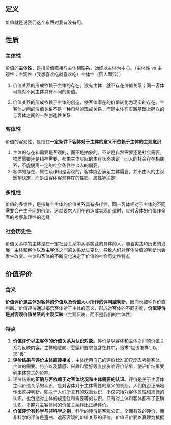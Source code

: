 ## 定义
价值就是说我们这个东西对我有没有用。

## 性质
### 主体性
价值的**主体性**，是指价值直接与主体相联系，始终以主体为中心。（主体性 vs 主观性：主观性（我想喜欢吃就喜欢吃）主体性（因人而异））
1. 价值关系的形成依赖于主体的存在。没有主体，就不存在价值关系；同一客体可能对不同主体具有不同的价值。

2. 价值关系的形成依赖于主体的创造，使客体潜在的价值转化为现实的存在。主客体之间的价值关系不是一种自然的现成关系，而是主体在实践基础上确立的与客体之间的一种创造性关系

### 客体性
价值的客观性，是指在**一定条件下客体对于主体的意义不依赖于主体的主观意识**
1. 主体的存在和需要是客观的，而不是抽象的。不论是自然需要还是社会需要，物质需要还是精神需要，都由主体实际的生存状态决定，同人的社会存在相联系，不能脱离一定的社会条件空谈人的需要。
2. 客体的存在、属性及作用是客观的。客体能否满足主体需要，并不由人的主观愿望诀定，而是由客体客观存在的性质、属性等决定

### 多维性
价值的多维性，是指每个主体的价值关系具有多样性，同一客体相对于主体的不同需要会产生不同的价值，这就要求人们在创造或实现价值时，应对客体的价值作全面的考察和理性的选择

### 社会历史性
价值关系中的主体是在一定社会关系中从事实践的具体的人，随着实践和历史的发展，主体和客体以及主客体之间的关系发生变化，导致人们对客体价值的判断也会发生改变。主体和客体的不断变化决定了价值的社会历史性特点

## 价值评价
### 含义
**价值评价是主体对客体的价值以及价值大小所作的评判或判断**，因而也被称作价直判断。价值评价通过揭示客体对于主体的意义，形成对客体的不同态度，**价值评价是对客观价值关系的主观反映**（主观反映，而不是我们的主体性）

### 特点
1. **价值评价以主客体的价值关系为认识对象**。评价是以客体和主体之间的价值关系为反映内容，主体的意向、愿望和要求包含在其中，追求“应该怎样”, 以求“善”
 2. **评价结果与评价主体直接相关**。主体运用自己的评价标准即尺度去考量客体，主体的需要、特点以及情感、兴趣和爱好等直接影响评价结果，使评价结果受到主体意志的影响。
3. 评价结果的**正确与否依赖于对客体状况和主体需要的认识**。评价是关于主客体之间价值关系的认识，是对客体对于主体需要的意义的判断。人们能否正确地作出这种判断，职决于人们所具有的双重认识，不仅包括对客体属性和规律的认识，也包括对主体的规定性和需要等的认识。只有对主体和客体都有了正确认识，才能对主客体间的价值关系作出正确评价。
4. **价值评价有科学与非科学之别**。科学的评价是客观公正、全面有效的评价，而非科学的评价是歪曲、遮蔽客观的价值关系的评价。价值评价要以真理为根据
